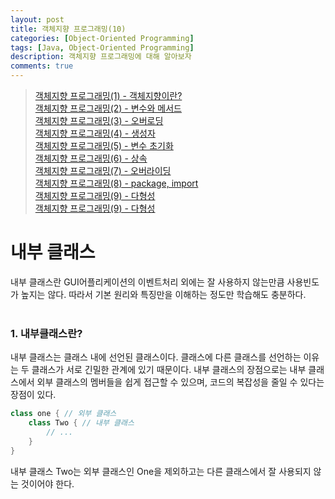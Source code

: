 ```yaml
---
layout: post
title: 객체지향 프로그래밍(10)
categories: [Object-Oriented Programming]
tags: [Java, Object-Oriented Programming]
description: 객체지향 프로그래밍에 대해 알아보자
comments: true
---
```


> [객체지향 프로그래밍(1) - 객체지향이란?](https://keencho.github.io/object-oriented%20programming/2019/03/31/java-%EA%B0%9D%EC%B2%B4%EC%A7%80%ED%96%A51.html)  
> [객체지향 프로그래밍(2) - 변수와 메서드](https://keencho.github.io/object-oriented%20programming/2019/04/02/java-%EA%B0%9D%EC%B2%B4%EC%A7%80%ED%96%A52.html)  
> [객체지향 프로그래밍(3) - 오버로딩](https://keencho.github.io/object-oriented%20programming/2019/04/05/java-%EA%B0%9D%EC%B2%B4%EC%A7%80%ED%96%A53.html)  
> [객체지향 프로그래밍(4) - 생성자](https://keencho.github.io/object-oriented%20programming/2019/04/11/java-%EA%B0%9D%EC%B2%B4%EC%A7%80%ED%96%A54.html)  
> [객체지향 프로그래밍(5) - 변수 초기화](https://keencho.github.io/object-oriented%20programming/2019/04/13/java-%EA%B0%9D%EC%B2%B4%EC%A7%80%ED%96%A55.html)  
> [객체지향 프로그래밍(6) - 상속](https://keencho.github.io/object-oriented%20programming/2019/04/15/java-%EA%B0%9D%EC%B2%B4%EC%A7%80%ED%96%A56.html)  
> [객체지향 프로그래밍(7) - 오버라이딩](https://keencho.github.io/object-oriented%20programming/2019/04/18/java-%EA%B0%9D%EC%B2%B4%EC%A7%80%ED%96%A57.html)  
> [객체지향 프로그래밍(8) - package, import](https://keencho.github.io/object-oriented%20programming/2019/04/20/java-%EA%B0%9D%EC%B2%B4%EC%A7%80%ED%96%A58.html)  
> [객체지향 프로그래밍(9) - 다형성](https://keencho.github.io/object-oriented%20programming/2019/04/26/java-%EA%B0%9D%EC%B2%B4%EC%A7%80%ED%96%A59.html)  
> [객체지향 프로그래밍(9) - 다형성](https://keencho.github.io/object-oriented%20programming/2019/05/01/java-%EA%B0%9D%EC%B2%B4%EC%A7%80%ED%96%A510.html)  

# **내부 클래스**  
내부 클래스란 GUI어플리케이션의 이벤트처리 외에는 잘 사용하지 않는만큼 사용빈도가 높지는 않다. 따라서 기본 원리와 특징만을 이해하는 정도만 학습해도 충분하다.  
<br>  
### 1. 내부클래스란?  
내부 클래스는 클래스 내에 선언된 클래스이다. 클래스에 다른 클래스를 선언하는 이유는 두 클래스가 서로 긴밀한 관계에 있기 때문이다. 내부 클래스의 장점으로는 내부 클래스에서 외부 클래스의 멤버들을 쉽게 접근할 수 있으며, 코드의 복잡성을 줄일 수 있다는 장점이 있다.  
~~~java
class one { // 외부 클래스
	class Two { // 내부 클래스
		// ...
	}
}
~~~
내부 클래스 Two는 외부 클래스인 One을 제외하고는 다른 클래스에서 잘 사용되지 않는 것이어야 한다.  
